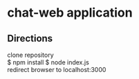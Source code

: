 # chat-web application

## Directions   
  clone repository   
 $ npm install
 $ node index.js   
redirect browser to localhost:3000   

